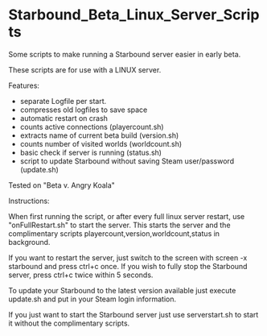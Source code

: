Starbound_Beta_Linux_Server_Scripts
===================================

Some scripts to make running a Starbound server easier in early beta.

These scripts are for use with a LINUX server.

Features:

- separate Logfile per start.
- compresses old logfiles to save space
- automatic restart on crash
- counts active connections (playercount.sh)
- extracts name of current beta build (version.sh)
- counts number of visited worlds (worldcount.sh)
- basic check if server is running (status.sh)
- script to update Starbound without saving Steam user/password (update.sh)

Tested on "Beta v. Angry Koala"


Instructions:

When first running the script, or after every full linux server restart, use "onFullRestart.sh" to start the server. This
starts the server and the complimentary scripts playercount,version,worldcount,status in background.

If you want to restart the server, just switch to the screen with screen -x starbound and press ctrl+c once.
If you wish to fully stop the Starbound server, press ctrl+c twice within 5 seconds.

To update your Starbound to the latest version available just execute update.sh and put in your Steam login information.

If you just want to start the Starbound server just use serverstart.sh to start it without the complimentary scripts.
